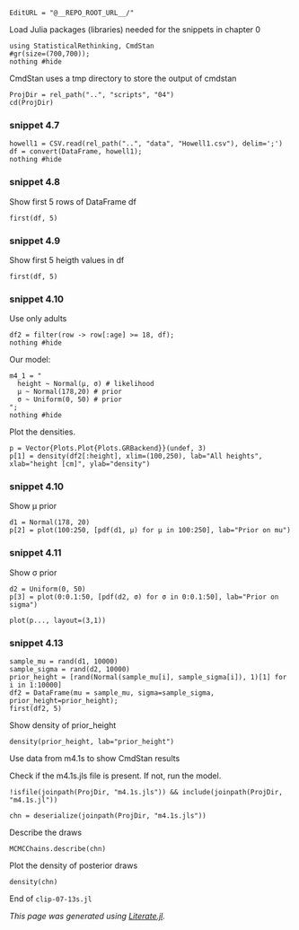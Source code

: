 ```@meta
EditURL = "@__REPO_ROOT_URL__/"
```

Load Julia packages (libraries) needed  for the snippets in chapter 0

```@example clip-07-13s
using StatisticalRethinking, CmdStan
#gr(size=(700,700));
nothing #hide
```

CmdStan uses a tmp directory to store the output of cmdstan

```@example clip-07-13s
ProjDir = rel_path("..", "scripts", "04")
cd(ProjDir)
```

### snippet 4.7

```@example clip-07-13s
howell1 = CSV.read(rel_path("..", "data", "Howell1.csv"), delim=';')
df = convert(DataFrame, howell1);
nothing #hide
```

### snippet 4.8

Show first 5 rows of DataFrame df

```@example clip-07-13s
first(df, 5)
```

### snippet 4.9

Show first 5 heigth values in df

```@example clip-07-13s
first(df, 5)
```

### snippet 4.10

Use only adults

```@example clip-07-13s
df2 = filter(row -> row[:age] >= 18, df);
nothing #hide
```

Our model:

```@example clip-07-13s
m4_1 = "
  height ~ Normal(μ, σ) # likelihood
  μ ~ Normal(178,20) # prior
  σ ~ Uniform(0, 50) # prior
";
nothing #hide
```

Plot the densities.

```@example clip-07-13s
p = Vector{Plots.Plot{Plots.GRBackend}}(undef, 3)
p[1] = density(df2[:height], xlim=(100,250), lab="All heights", xlab="height [cm]", ylab="density")
```

### snippet 4.10

Show  μ prior

```@example clip-07-13s
d1 = Normal(178, 20)
p[2] = plot(100:250, [pdf(d1, μ) for μ in 100:250], lab="Prior on mu")
```

### snippet 4.11

Show σ  prior

```@example clip-07-13s
d2 = Uniform(0, 50)
p[3] = plot(0:0.1:50, [pdf(d2, σ) for σ in 0:0.1:50], lab="Prior on sigma")

plot(p..., layout=(3,1))
```

### snippet 4.13

```@example clip-07-13s
sample_mu = rand(d1, 10000)
sample_sigma = rand(d2, 10000)
prior_height = [rand(Normal(sample_mu[i], sample_sigma[i]), 1)[1] for i in 1:10000]
df2 = DataFrame(mu = sample_mu, sigma=sample_sigma, prior_height=prior_height);
first(df2, 5)
```

Show density of prior_height

```@example clip-07-13s
density(prior_height, lab="prior_height")
```

Use data from m4.1s to show CmdStan results

Check if the m4.1s.jls file is present. If not, run the model.

```@example clip-07-13s
!isfile(joinpath(ProjDir, "m4.1s.jls")) && include(joinpath(ProjDir, "m4.1s.jl"))

chn = deserialize(joinpath(ProjDir, "m4.1s.jls"))
```

Describe the draws

```@example clip-07-13s
MCMCChains.describe(chn)
```

Plot the density of posterior draws

```@example clip-07-13s
density(chn)
```

End of `clip-07-13s.jl`

*This page was generated using [Literate.jl](https://github.com/fredrikekre/Literate.jl).*

